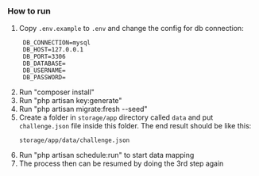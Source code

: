 ### How to run

1) Copy `.env.example` to `.env` and change the config for db connection:
   ```.dotenv
    DB_CONNECTION=mysql
    DB_HOST=127.0.0.1
    DB_PORT=3306
    DB_DATABASE=
    DB_USERNAME=
    DB_PASSWORD=
   ```
2) Run "composer install"
3) Run "php artisan key:generate"
4) Run "php artisan migrate:fresh --seed"
5) Create a folder in `storage/app` directory called `data` and put `challenge.json` file inside this folder. The end result should be like this:
   ```
   storage/app/data/challenge.json
   ```
6) Run "php artisan schedule:run" to start data mapping
7) The process then can be resumed by doing the 3rd step again
